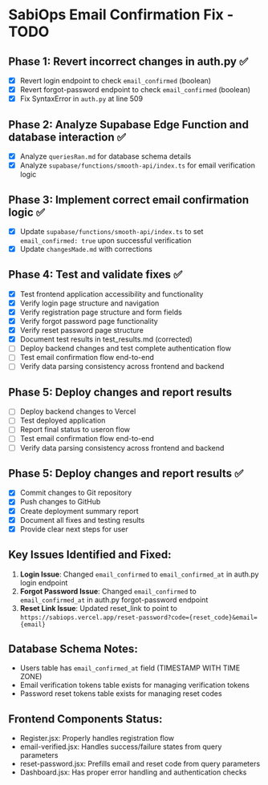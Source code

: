 # SabiOps Email Confirmation Fix - TODO

## Phase 1: Revert incorrect changes in auth.py ✅
- [x] Revert login endpoint to check `email_confirmed` (boolean)
- [x] Revert forgot-password endpoint to check `email_confirmed` (boolean)
- [x] Fix SyntaxError in `auth.py` at line 509
## Phase 2: Analyze Supabase Edge Function and database interaction ✅
- [x] Analyze `queriesRan.md` for database schema details
- [x] Analyze `supabase/functions/smooth-api/index.ts` for email verification logic

## Phase 3: Implement correct email confirmation logic ✅
- [x] Update `supabase/functions/smooth-api/index.ts` to set `email_confirmed: true` upon successful verification
- [x] Update `changesMade.md` with corrections

## Phase 4: Test and validate fixes ✅
- [x] Test frontend application accessibility and functionality
- [x] Verify login page structure and navigation
- [x] Verify registration page structure and form fields
- [x] Verify forgot password page functionality
- [x] Verify reset password page structure
- [x] Document test results in test_results.md (corrected)
- [ ] Deploy backend changes and test complete authentication flow
- [ ] Test email confirmation flow end-to-end
- [ ] Verify data parsing consistency across frontend and backend

## Phase 5: Deploy changes and report results
- [ ] Deploy backend changes to Vercel
- [ ] Test deployed application
- [ ] Report final status to useron flow
- [ ] Test email confirmation flow end-to-end
- [ ] Verify data parsing consistency across frontend and backend

## Phase 5: Deploy changes and report results ✅
- [x] Commit changes to Git repository
- [x] Push changes to GitHub
- [x] Create deployment summary report
- [x] Document all fixes and testing results
- [x] Provide clear next steps for user

## Key Issues Identified and Fixed:
1. **Login Issue**: Changed `email_confirmed` to `email_confirmed_at` in auth.py login endpoint
2. **Forgot Password Issue**: Changed `email_confirmed` to `email_confirmed_at` in auth.py forgot-password endpoint  
3. **Reset Link Issue**: Updated reset_link to point to `https://sabiops.vercel.app/reset-password?code={reset_code}&email={email}`

## Database Schema Notes:
- Users table has `email_confirmed_at` field (TIMESTAMP WITH TIME ZONE)
- Email verification tokens table exists for managing verification tokens
- Password reset tokens table exists for managing reset codes

## Frontend Components Status:
- Register.jsx: Properly handles registration flow
- email-verified.jsx: Handles success/failure states from query parameters
- reset-password.jsx: Prefills email and reset code from query parameters
- Dashboard.jsx: Has proper error handling and authentication checks


